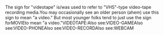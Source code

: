 The sign for "videotape" is/was used 
to refer to "VHS"-type video-tape recording media.You may occasionally see an older person (ahem) use this sign to mean "a video." 
But most younger folks tend to just use the sign forMOVIEto mean "a video."VIDEOTAPE:Also see:VIDEO-GAMEAlso see:VIDEO-PHONEAlso see:VIDEO-RECORDAlso see:WEBCAM